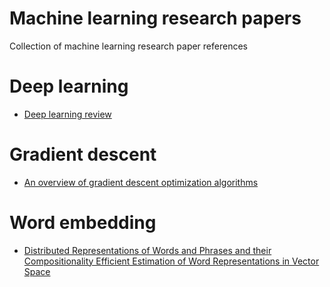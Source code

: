 # Machine learning research papers

Collection of machine learning research paper references 

# Deep learning

* [Deep learning review](https://www.cs.toronto.edu/~hinton/absps/NatureDeepReview.pdf)

# Gradient descent

* [An overview of gradient descent optimization algorithms](https://arxiv.org/abs/1609.04747)

# Word embedding 

* [Distributed Representations of Words and Phrases and their Compositionality
Efficient Estimation of Word Representations in Vector Space](https://arxiv.org/abs/1310.4546)
